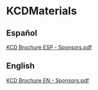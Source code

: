 # KCDMaterials
## Español
[KCD Brochure ESP - Sponsors.pdf](https://github.com/fhcn-io/KCDMaterials/files/11030796/KCD.Brochure.ESP.-.Sponsors.pdf)

## English
[KCD Brochure EN - Sponsors.pdf](https://github.com/fhcn-io/KCDMaterials/files/11030793/KCD.Brochure.EN.-.Sponsors.pdf)
